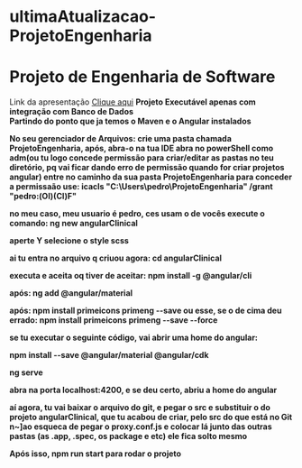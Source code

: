 # ultimaAtualizacao-ProjetoEngenharia
<h1>Projeto de Engenharia de Software</h1>
Link da apresentação <a href="https://drive.google.com/file/d/1tAz0QlJgl-Zs9dg9jFnpa1KEXbUrOyIt/view?usp=drive_link">Clique aqui</a>
<strong>Projeto Executável apenas com integração com Banco de Dados<strong><br>
Partindo do ponto que ja temos o Maven e o Angular instalados

No seu gerenciador de Arquivos:
crie uma pasta chamada ProjetoEngenharia, após, abra-o na tua IDE
abra no powerShell como adm(ou tu logo concede permissão para criar/editar as pastas no teu diretório, pq vai ficar dando erro de permissão quando for criar projetos angular) entre no caminho da sua pasta ProjetoEngenharia
para conceder a permissaão use:
icacls "C:\Users\pedro\ProjetoEngenharia" /grant "pedro:(OI)(CI)F"

no meu caso, meu usuario é pedro, ces usam o de vocês
execute o comando:
ng new angularClinical

aperte Y
selecione o style scss

ai tu entra no arquivo q criuou agora:
cd angularClinical

executa e aceita oq tiver de aceitar:
npm install -g @angular/cli

após:
ng add @angular/material
 
após:
npm install primeicons primeng --save
ou esse, se o de cima deu errado:
npm install primeicons primeng --save --force

se tu executar o seguinte código, vai abrir uma home do angular:

npm install --save @angular/material @angular/cdk


ng serve

abra na porta localhost:4200, e se deu certo, abriu a home do angular

aí agora, tu vai baixar o arquivo do git, e pegar o src e substituir o do projeto angularClinical, que tu acabou de criar, pelo src do que está no Git
n~]ao esqueca de pegar o proxy.conf.js e colocar lá junto das outras pastas (as .app, .spec, os package e etc) ele fica solto mesmo

Após isso, 
npm run start 
para rodar o projeto
